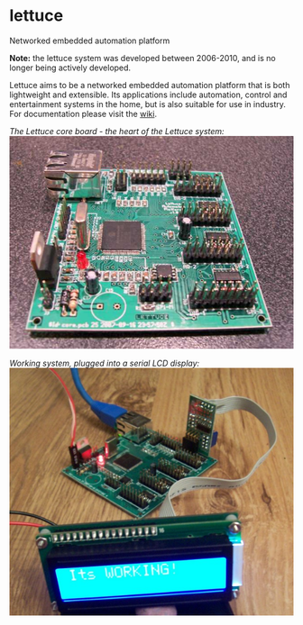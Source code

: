 # lettuce
Networked embedded automation platform

**Note:** the lettuce system was developed between 2006-2010, and is no longer being actively developed.

Lettuce aims to be a networked embedded automation platform that is both lightweight and extensible. 
Its applications include automation, control and entertainment systems in the home, but is also suitable for use in industry.
For documentation please visit the [wiki](https://github.com/sconemad/lettuce/wiki).

*The Lettuce core board - the heart of the Lettuce system:*
![Core board](doc/core-built-front.jpg)

*Working system, plugged into a serial LCD display:*
![Core board working](doc/core_built_working.jpg)
